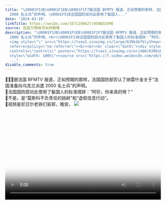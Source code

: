 ```yaml
---
title: "\U0001F53B\U0001F1EB\U0001F1F7据法国 BFMTV 报道，正如预期的那样，法国国防部否认了纳雷什金关于“法国准备向乌克兰派遣
  2000 名士兵”的声明。\U0001F53B法国国防部对此使用了髮国人..."
date: '2024-03-19'
linkTitle: https://weibo.com/1671109627/O5NQS5XME
source: 包容万物恒河水的微博
description: "\U0001F53B\U0001F1EB\U0001F1F7据法国 BFMTV 报道，正如预期的那样，法国国防部否认了纳雷什金关于“法国准备向乌克兰派遣
  2000 名士兵”的声明。<br>\U0001F53B法国国防部对此使用了髮国人的标准措辞：“阿珍，你来真的呀？”<br>\U0001F53B不是，是“莫斯科不负责任的挑衅”和“虚假信息行动”。<br>\U0001F53B视频是尼日尔老铁们驱邪，晚安。
  <img style=\"\" src=\"https://tvax2.sinaimg.cn/large/639b1bfbly1hnwvrmq1znj20oe0jnn5q.jpg\"
  referrerpolicy=\"no-referrer\"><br><br><br clear=\"both\"><div style=\"clear: both\"></div><video
  controls=\"controls\" poster=\"https://tvax1.sinaimg.cn/orj480/639b1bfbly1hnwvucjtysj20wa0k0gmm.jpg\"
  style=\"width: 100%\"><source src=\"https://f.video.weibocdn.com/o0/DWaR3fVClx08dq3pRUaI01041200dR480E010.mp4?label=mp
  ..."
disable_comments: true
---
```

🔻🇫🇷据法国 BFMTV 报道，正如预期的那样，法国国防部否认了纳雷什金关于“法国准备向乌克兰派遣 2000 名士兵”的声明。<br>🔻法国国防部对此使用了髮国人的标准措辞：“阿珍，你来真的呀？”<br>🔻不是，是“莫斯科不负责任的挑衅”和“虚假信息行动”。<br>🔻视频是尼日尔老铁们驱邪，晚安。 <img style="" src="https://tvax2.sinaimg.cn/large/639b1bfbly1hnwvrmq1znj20oe0jnn5q.jpg" referrerpolicy="no-referrer"><br><br><br clear="both"><div style="clear: both"></div><video controls="controls" poster="https://tvax1.sinaimg.cn/orj480/639b1bfbly1hnwvucjtysj20wa0k0gmm.jpg" style="width: 100%"><source src="https://f.video.weibocdn.com/o0/DWaR3fVClx08dq3pRUaI01041200dR480E010.mp4?label=mp ...